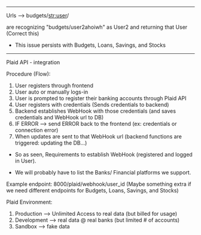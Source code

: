 
---
Urls --> budgets/<str:user>/

are recognizing "budgets/user2ahoiwh" as User2 and returning that User (Correct this)

- This issue persists with Budgets, Loans, Savings, and Stocks


---
Plaid API - integration

Procedure (Flow):
1. User registers through frontend
2. User auto or manually logs-in
3. User is prompted to register their banking accounts through Plaid API
4. User registers with credentials (Sends credentials to backend)
5. Backend establishes WebHook with those credentials (and saves credentials and WebHook url to DB)
6. IF ERROR --> send ERROR back to the frontend (ex: credentials or connection error)
7. When updates are sent to that WebHook url (backend functions are triggered: updating the DB...)

- So as seen, Requirements to establish WebHook (registered and logged in User).

- We will probably have to list the Banks/ Financial platforms we support.

Example endpoint: 8000/plaid/webhook/user_id
(Maybe something extra if we need different endpoints for Budgets, Loans, Savings, and Stocks)


Plaid Environment:
1. Production --> Unlimited Access to real data (but billed for usage)
2. Development  --> real data @ real banks (but limited # of accounts)
3. Sandbox --> fake data